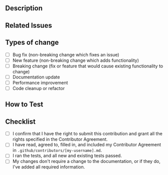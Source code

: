 <!--- Provide a general summary of your changes in the title. -->

## Description
<!--- Use this section to describe your changes. If your changes required
testing, include information about the testing environment and the tests you
ran. If your test fixes a bug reported in an issue, don't forget to include the
issue number. If your PR is still a work in progress, that's totally fine – just
include a note to let us know. -->

## Related Issues
<!--- Link to any related issues here using the syntax: Fixes #issue_number or Relates to #issue_number -->

## Types of change
<!-- What type of change does your PR cover? Is it a bug fix, an enhancement
or new feature, or a change to the documentation? -->
- [ ] Bug fix (non-breaking change which fixes an issue)
- [ ] New feature (non-breaking change which adds functionality)
- [ ] Breaking change (fix or feature that would cause existing functionality to change)
- [ ] Documentation update
- [ ] Performance improvement
- [ ] Code cleanup or refactor

## How to Test
<!--- Please describe how reviewers can test your changes -->

## Checklist
<!--- Before you submit the PR, go over this checklist and make sure you can
tick off all the boxes. [] -> [x] -->
- [ ] I confirm that I have the right to submit this contribution and grant all the rights specified in the Contributor Agreement.
- [ ] I have read, agreed to, filled in, and included my Contributor Agreement in `.github/contributors/[my-username].md`.
- [ ] I ran the tests, and all new and existing tests passed.
- [ ] My changes don't require a change to the documentation, or if they do, I've added all required information. 